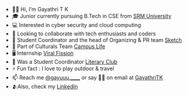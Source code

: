 - 👋🏻 Hi, I’m Gayathri T K
- 🎓 Junior currently pursuing B.Tech in CSE from [SRM University](https://srmrmp.edu.in/) 
- 💻 Interested in cyber security and cloud computing
- 🔎 Looking to collaborate with tech enthusiasts and coders
- 👥 Student Coordinator and the head of Organizing & PR team [Sketch](https://www.sketchclub.in/) 
- 🌱 Part of Culturals Team [Campus Life](https://srmrmp.edu.in/students-life/campus-life/) 
- 🖥 Internship [Viral Fission](https://www.viralfission.com/) 
- 📖 Was a Student Coordinator [Literary Club](https://srmrmp.edu.in/department-of-english-and-foreign-languages/literary-club/) 
- ⚡ Fun fact : I love to play outdoor & travel
- 📫 Reach me [@gayuuu.____](https://www.instagram.com/gayathri.thanabal/) or say 👋🏻 on email at [GayathriTK](gayathri.thanabalk@gmail.com)
- 🫂Also, check my [LinkedIn](https://www.linkedin.com/in/gayathri-t-k/)

<!---
GayathriTK/GayathriTK is a ✨ special ✨ repository because its `README.md` (this file) appears on your GitHub profile.
You can click the Preview link to take a look at your changes.
--->
